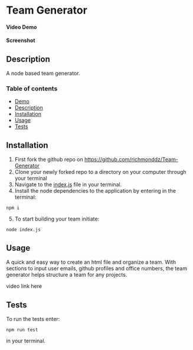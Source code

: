 # Team Generator

#### Video Demo

#### Screenshot

## Description

A node based team generator.

### Table of contents

- [Demo](#Video-Demo)
- [Description](#Description)
- [Installation](#Installation)
- [Usage](#Usage)
- [Tests](#Tests)

## Installation

1. First fork the github repo on https://github.com/richmonddz/Team-Generator
2. Clone your newly forked repo to a directory on your computer through your terminal
3. Navigate to the [index.js](./index.js) file in your terminal.
4. Install the node dependencies to the application by entering in the terminal:

```
npm i
```

5. To start building your team initiate:

```
node index.js
```

## Usage

A quick and easy way to create an html file and organize a team. With sections to input user emails, github profiles and office numbers, the team generator helps structure a team for any projects.

video link here

## Tests

To run the tests enter:

```
npm run test
```

in your terminal.
